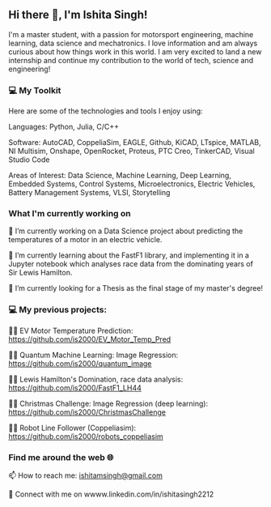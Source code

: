## Hi there 👋, I'm Ishita Singh!
I'm a master student, with a passion for motorsport engineering, machine learning, data science and mechatronics. I love information and am always curious about how things work in this world. I am very excited to land a new internship and continue my contribution to the world of tech, science and engineering!

### 💻 My Toolkit
Here are some of the technologies and tools I enjoy using:

Languages: Python, Julia, C/C++

Software: AutoCAD, CoppeliaSim, EAGLE, Github, KiCAD, LTspice, MATLAB, NI Multisim, Onshape, OpenRocket, Proteus, PTC Creo, TinkerCAD, Visual Studio Code

Areas of Interest: Data Science, Machine Learning, Deep Learning, Embedded Systems, Control Systems, Microelectronics, Electric Vehicles, Battery Management Systems, VLSI, Storytelling

### What I'm currently working on
🔭 I’m currently working on a Data Science project about predicting the temperatures of a motor in an electric vehicle.

🌱 I’m currently learning about the FastF1 library, and implementing it in a Jupyter notebook which analyses race data from the dominating years of Sir Lewis Hamilton.

👯 I’m currently looking for a Thesis as the final stage of my master's degree!

### 💻 My previous projects:
🏃‍♀️ EV Motor Temperature Prediction: https://github.com/is2000/EV_Motor_Temp_Pred

🏃‍♀️ Quantum Machine Learning: Image Regression: https://github.com/is2000/quantum_image

🏃‍♀️ Lewis Hamilton's Domination, race data analysis: https://github.com/is2000/FastF1_LH44

🏃‍♀️ Christmas Challenge: Image Regression (deep learning): https://github.com/is2000/ChristmasChallenge

🏃‍♀️ Robot Line Follower (Coppeliasim): https://github.com/is2000/robots_coppeliasim

### Find me around the web 🌐

📫 How to reach me: ishitamsingh@gmail.com

🔗 Connect with me on wwww.linkedin.com/in/ishitasingh2212 

